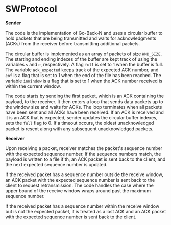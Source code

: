 # SWProtocol

**Sender**

The code is the implementation of Go-Back-N and uses a circular buffer to hold packets that are being transmitted and waits for acknowledgments (ACKs) from the receiver before transmitting additional packets.

The circular buffer is implemented as an array of packets of size `WND_SIZE`. The starting and ending indexes of the buffer are kept track of using the variables `s` and `e`, respectively. A flag `full` is set to 1 when the buffer is full. The variable `ack_expected` keeps track of the expected ACK number, and `eof` is a flag that is set to 1 when the end of the file has been reached. The variable `inWindow` is a flag that is set to 1 when the ACK number received is within the current window.

The code starts by sending the first packet, which is an ACK containing the payload, to the receiver. It then enters a loop that sends data packets up to the window size and waits for ACKs. The loop terminates when all packets have been sent and all ACKs have been received. If an ACK is received and it is an ACK that is expected, sender updates the circular buffer indexes, sets the `full` flag to 0. If a timeout occurs, the oldest unacknowledged packet is resent along with any subsequent unacknowledged packets.

**Receiver**

Upon receiving a packet, receiver matches the packet's sequence number with the expected sequence number. If the sequence numbers match, the payload is written to a file if th, an ACK packet is sent back to the client, and the next expected sequence number is updated.

If the received packet has a sequence number outside the receive window, an ACK packet with the expected sequence number is sent back to the client to request retransmission. The code handles the case where the upper bound of the receive window wraps around past the maximum sequence number.

If the received packet has a sequence number within the receive window but is not the expected packet, it is treated as a lost ACK and an ACK packet with the expected sequence number is sent back to the client.

